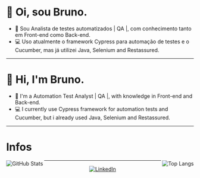 <h1>👋 Oi, sou Bruno.</h1>

- 📝 Sou Analista de testes automatizados | QA |, com conhecimento tanto em Front-end como Back-end.
- 💻 Uso atualmente o framework Cypress para automação de testes e o Cucumber, mas já utilizei Java, Selenium and Restassured.

<hr />

<h1>👋 Hi, I'm Bruno.</h1>

- 📝 I'm a Automation Test Analyst | QA |, with knowledge in Front-end and Back-end.
- 💻 I currently use Cypress framework for automation tests and Cucumber, but i already used Java, Selenium and Restassured.

<hr />

<h1>Infos</h1>
<div>
  <a href="https://github.com/Bruninho2104/github-readme-stats">
    <img align="left" src="https://github-readme-stats.vercel.app/api?username=Bruninho2104&theme=tokyonight&show_icons=true&count_private=true&include_all_commits=true" alt="GitHub Stats">
  </a>
  <a href="https://github.com/Bruninho2104/github-readme-stats">
    <img align="right" src="https://github-readme-stats.vercel.app/api/top-langs/?username=Bruninho2104&theme=tokyonight&layout=compact" alt="Top Langs">
  </a>
</div>
<hr />

<div align="center">
  <a href="https://www.linkedin.com/in/bruno-de-araujo-tabatini-2465b520b/">
    <img src="https://img.shields.io/badge/LinkedIn-0077B5?style=for-the-badge&logo=linkedin&logoColor=white" alt="LinkedIn">
  </a>
</div>